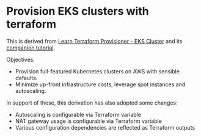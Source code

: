 # Provision EKS clusters with terraform

This is derived from [Learn Terraform Provisioner - EKS Cluster][learn-terraform-eks] and its [companion tutorial][companion].

Objectives:
- Provision full-featured Kubernetes clusters on AWS with sensible defaults.
- Minimize up-front infrastructure costs, leverage spot instances and autoscaling.

In support of these, this derivation has also adopted some changes:
- Autoscaling is configurable via Terraform variable
- NAT gateway usage is configurable via Terraform variable
- Various configuration dependencies are reflected as Terraform outputs



[learn-terraform-eks]: https://github.com/hashicorp/learn-terraform-provision-eks-cluster "learn-terraform-provisioner-eks-cluster"
[companion]: https://learn.hashicorp.com/terraform/kubernetes/provision-eks-cluster "Provision an EKS Cluster learn guide"